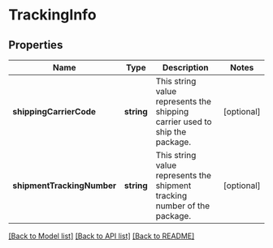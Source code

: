 # TrackingInfo

## Properties
Name | Type | Description | Notes
------------ | ------------- | ------------- | -------------
**shippingCarrierCode** | **string** | This string value represents the shipping carrier used to ship the package. | [optional] 
**shipmentTrackingNumber** | **string** | This string value represents the shipment tracking number of the package. | [optional] 

[[Back to Model list]](../README.md#documentation-for-models) [[Back to API list]](../README.md#documentation-for-api-endpoints) [[Back to README]](../README.md)


